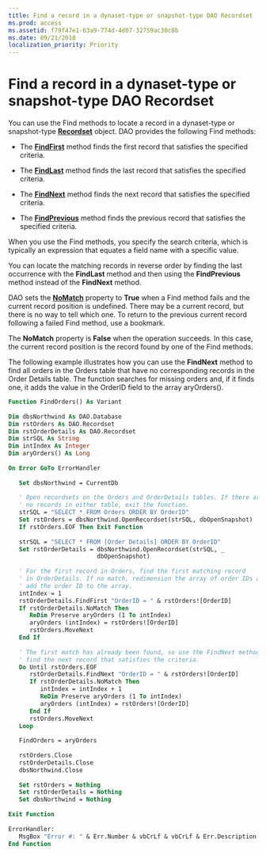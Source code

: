 ```yaml
---
title: Find a record in a dynaset-type or snapshot-type DAO Recordset
ms.prod: access
ms.assetid: f79f47e1-63a9-774d-4d07-32759ac30c8b
ms.date: 09/21/2018
localization_priority: Priority
---
```



# Find a record in a dynaset-type or snapshot-type DAO Recordset

You can use the Find methods to locate a record in a dynaset-type or snapshot-type **[Recordset](../../../api/overview/Access.md)** object. DAO provides the following Find methods:


- The **[FindFirst](../../../api/overview/Access.md)** method finds the first record that satisfies the specified criteria.
    
- The **[FindLast](../../../api/overview/Access.md)** method finds the last record that satisfies the specified criteria.
    
- The **[FindNext](../../../api/overview/Access.md)** method finds the next record that satisfies the specified criteria.
    
- The **[FindPrevious](../../../api/overview/Access.md)** method finds the previous record that satisfies the specified criteria.
    

When you use the Find methods, you specify the search criteria, which is typically an expression that equates a field name with a specific value.

You can locate the matching records in reverse order by finding the last occurrence with the **FindLast** method and then using the **FindPrevious** method instead of the **FindNext** method.

DAO sets the **[NoMatch](../../../api/overview/Access.md)** property to **True** when a Find method fails and the current record position is undefined. There may be a current record, but there is no way to tell which one. To return to the previous current record following a failed Find method, use a bookmark.

The **NoMatch** property is **False** when the operation succeeds. In this case, the current record position is the record found by one of the Find methods.

The following example illustrates how you can use the **FindNext** method to find all orders in the Orders table that have no corresponding records in the Order Details table. The function searches for missing orders and, if it finds one, it adds the value in the OrderID field to the array aryOrders().

```vb
Function FindOrders() As Variant 
 
Dim dbsNorthwind As DAO.Database 
Dim rstOrders As DAO.Recordset 
Dim rstOrderDetails As DAO.Recordset 
Dim strSQL As String 
Dim intIndex As Integer 
Dim aryOrders() As Long 
 
On Error GoTo ErrorHandler 
 
   Set dbsNorthwind = CurrentDb 
 
   ' Open recordsets on the Orders and OrderDetails tables. If there are 
   ' no records in either table, exit the function. 
   strSQL = "SELECT * FROM Orders ORDER BY OrderID" 
   Set rstOrders = dbsNorthwind.OpenRecordset(strSQL, dbOpenSnapshot) 
   If rstOrders.EOF Then Exit Function 
 
   strSQL = "SELECT * FROM [Order Details] ORDER BY OrderID" 
   Set rstOrderDetails = dbsNorthwind.OpenRecordset(strSQL, _ 
                         dbOpenSnapshot) 
 
   ' For the first record in Orders, find the first matching record 
   ' in OrderDetails. If no match, redimension the array of order IDs and 
   ' add the order ID to the array. 
   intIndex = 1 
   rstOrderDetails.FindFirst "OrderID = " & rstOrders![OrderID] 
   If rstOrderDetails.NoMatch Then 
      ReDim Preserve aryOrders (1 To intIndex) 
      aryOrders (intIndex) = rstOrders![OrderID] 
      rstOrders.MoveNext 
   End If 
 
   ' The first match has already been found, so use the FindNext method to 
   ' find the next record that satisfies the criteria. 
   Do Until rstOrders.EOF 
      rstOrderDetails.FindNext "OrderID = " & rstOrders![OrderID] 
      If rstOrderDetails.NoMatch Then 
         intIndex = intIndex + 1 
         ReDim Preserve aryOrders (1 To intIndex) 
         aryOrders (intIndex) = rstOrders![OrderID] 
      End If 
      rstOrders.MoveNext 
   Loop 
 
   FindOrders = aryOrders 
 
   rstOrders.Close 
   rstOrderDetails.Close 
   dbsNorthwind.Close 
 
   Set rstOrders = Nothing 
   Set rstOrderDetails = Nothing 
   Set dbsNorthwind = Nothing 
 
Exit Function 
 
ErrorHandler: 
   MsgBox "Error #: " & Err.Number & vbCrLf & vbCrLf & Err.Description 
End Function
```


